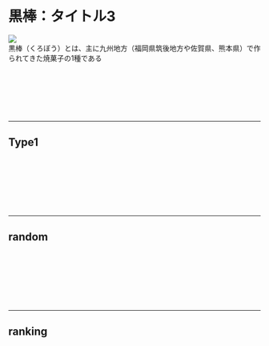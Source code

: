 <div id="page">
	<div id="main_image">
		<div id="main_image_inner">
			<h1>黒棒：タイトル3</h1>
		</div>
	</div>
	<img id="main-thum" src="https://sinozu.github.io/static20200403/03/sweets_kurobou.png">
		<div id="section01">
			黒棒（くろぼう）とは、主に九州地方（福岡県筑後地方や佐賀県、熊本県）で作られてきた焼菓子の1種である
		</div>
</div>
<br>
<br>
<br>
<br>
<br>
<br>
<hr>
<h2>Type1</h2>
<div class="uz-placement_code1_test uz-ny"></div>
<link rel="stylesheet" href="https://dev-speee-ad.akamaized.net/tag/placement_code1_test/css/outer-style.css">
<script async type="text/javascript" src="https://dev-speee-ad.akamaized.net/tag/placement_code1_test/js/outer-frame.min.js" charset="utf-8"></script>


<br>
<br>
<br>
<br>
<br>
<br>
<hr>
<h2>random</h2>
<div class="uz-uo_placement_code_random uz-ny"></div>
<link rel="stylesheet" href="https://dev-speee-ad.akamaized.net/tag/uo_placement_code_random/css/outer-style.css">
<script async type="text/javascript" src="https://dev-speee-ad.akamaized.net/tag/uo_placement_code_random/js/outer-frame.min.js" charset="utf-8"></script>
<br>
<br>
<br>
<br>
<br>
<br>
<hr>
<h2>ranking</h2>
<div class="uz-uo_placement_code_ranking uz-ny"></div>
<link rel="stylesheet" href="https://dev-speee-ad.akamaized.net/tag/uo_placement_code_ranking/css/outer-style.css">
<script async type="text/javascript" src="https://dev-speee-ad.akamaized.net/tag/uo_placement_code_ranking/js/outer-frame.min.js" charset="utf-8"></script>
